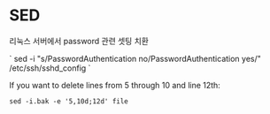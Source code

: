 # SED

리눅스 서버에서 password 관련 셋팅 치환

\`
sed -i "s/PasswordAuthentication no/PasswordAuthentication yes/" /etc/ssh/sshd_config
`

If you want to delete lines from 5 through 10 and line 12th:

`
sed -i.bak -e '5,10d;12d' file
`
